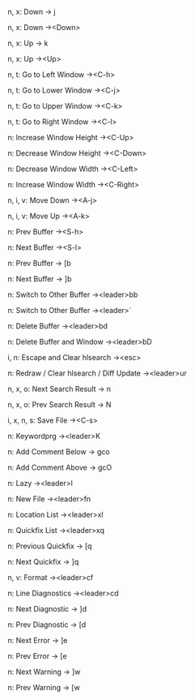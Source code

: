 n, x: Down -> j
<!--SR:!2024-09-12,3,269-->
n, x: Down ->\<Down>
<!--SR:!2024-09-12,3,269-->
n, x: Up -> k
<!--SR:!2024-10-25,47,309-->
n, x: Up ->\<Up>
<!--SR:!2024-09-11,2,249-->
n, t: Go to Left Window ->\<C-h>
<!--SR:!2024-09-12,3,269-->
n, t: Go to Lower Window ->\<C-j>
<!--SR:!2024-09-12,3,269-->
n, t: Go to Upper Window ->\<C-k>
<!--SR:!2024-09-12,3,269-->
n, t: Go to Right Window ->\<C-l>
<!--SR:!2024-09-11,3,267-->
n: Increase Window Height ->\<C-Up>
<!--SR:!2024-09-12,4,270-->
n: Decrease Window Height ->\<C-Down>
<!--SR:!2024-09-11,2,230-->
n: Decrease Window Width ->\<C-Left>
<!--SR:!2024-09-12,3,269-->
n: Increase Window Width ->\<C-Right>
<!--SR:!2024-09-12,3,269-->
n, i, v: Move Down ->\<A-j>
<!--SR:!2024-09-10,1,229-->
n, i, v: Move Up ->\<A-k>
<!--SR:!2024-09-10,1,229-->
n: Prev Buffer ->\<S-h>
<!--SR:!2024-09-10,1,182-->
n: Next Buffer ->\<S-l>
<!--SR:!2024-09-12,3,269-->
n: Prev Buffer -> [b
<!--SR:!2024-09-10,2,247-->
n: Next Buffer -> ]b
<!--SR:!2024-09-12,3,269-->
n: Switch to Other Buffer ->\<leader>bb
<!--SR:!2024-09-12,3,250-->
n: Switch to Other Buffer ->\<leader>`
<!--SR:!2024-09-11,1,209-->
n: Delete Buffer ->\<leader>bd
<!--SR:!2024-09-10,1,229-->
n: Delete Buffer and Window ->\<leader>bD
<!--SR:!2024-09-10,1,229-->
i, n: Escape and Clear hlsearch ->\<esc>
<!--SR:!2024-09-12,3,250-->
n: Redraw / Clear hlsearch / Diff Update ->\<leader>ur
<!--SR:!2024-09-10,1,229-->
n, x, o: Next Search Result -> n
<!--SR:!2024-10-29,51,308-->
n, x, o: Prev Search Result -> N
<!--SR:!2024-09-12,3,269-->
i, x, n, s: Save File ->\<C-s>
<!--SR:!2024-09-10,2,247-->
n: Keywordprg ->\<leader>K
<!--SR:!2024-09-10,1,229-->
n: Add Comment Below -> gco
<!--SR:!2024-09-12,3,269-->
n: Add Comment Above -> gcO
<!--SR:!2024-09-12,3,269-->
n: Lazy ->\<leader>l
<!--SR:!2024-09-12,3,269-->
n: New File ->\<leader>fn
<!--SR:!2024-09-10,1,229-->
n: Location List ->\<leader>xl
<!--SR:!2024-09-10,2,226-->
n: Quickfix List ->\<leader>xq
<!--SR:!2024-09-10,1,229-->
n: Previous Quickfix -> [q
<!--SR:!2024-09-12,3,269-->
n: Next Quickfix -> ]q
<!--SR:!2024-09-12,3,269-->
n, v: Format ->\<leader>cf
<!--SR:!2024-09-10,1,229-->
n: Line Diagnostics ->\<leader>cd
<!--SR:!2024-09-11,1,209-->
n: Next Diagnostic -> ]d
<!--SR:!2024-09-12,3,269-->
n: Prev Diagnostic -> [d
<!--SR:!2024-09-12,3,269-->
n: Next Error -> ]e
<!--SR:!2024-09-12,3,209-->
n: Prev Error -> [e
<!--SR:!2024-09-12,3,269-->
n: Next Warning -> ]w
<!--SR:!2024-09-10,2,247-->
n: Prev Warning -> [w
<!--SR:!2024-09-11,3,267-->
